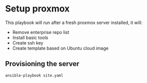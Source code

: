 # Setup proxmox

This playbook will run after a fresh proxmox server installed, it will:

- Remove enterprise repo list
- Install basic tools
- Create ssh key
- Create template based on Ubuntu cloud image

## Provisioning the server

`ansible-playbook site.yaml`
